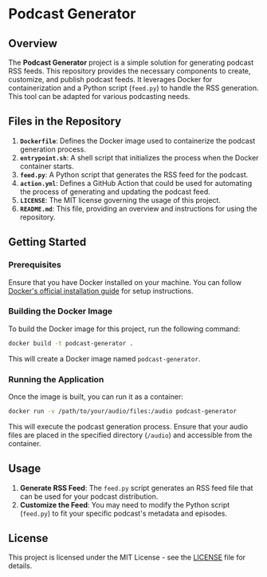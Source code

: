 
# Podcast Generator

## Overview

The **Podcast Generator** project is a simple solution for generating podcast RSS feeds. This repository provides the necessary components to create, customize, and publish podcast feeds. It leverages Docker for containerization and a Python script (`feed.py`) to handle the RSS generation. This tool can be adapted for various podcasting needs.

## Files in the Repository

1. **`Dockerfile`**: Defines the Docker image used to containerize the podcast generation process.
2. **`entrypoint.sh`**: A shell script that initializes the process when the Docker container starts.
3. **`feed.py`**: A Python script that generates the RSS feed for the podcast.
4. **`action.yml`**: Defines a GitHub Action that could be used for automating the process of generating and updating the podcast feed.
5. **`LICENSE`**: The MIT license governing the usage of this project.
6. **`README.md`**: This file, providing an overview and instructions for using the repository.

## Getting Started

### Prerequisites

Ensure that you have Docker installed on your machine. You can follow [Docker's official installation guide](https://docs.docker.com/get-docker/) for setup instructions.

### Building the Docker Image

To build the Docker image for this project, run the following command:

```bash
docker build -t podcast-generator .
```

This will create a Docker image named `podcast-generator`.

### Running the Application

Once the image is built, you can run it as a container:

```bash
docker run -v /path/to/your/audio/files:/audio podcast-generator
```

This will execute the podcast generation process. Ensure that your audio files are placed in the specified directory (`/audio`) and accessible from the container.

## Usage

1. **Generate RSS Feed**: The `feed.py` script generates an RSS feed file that can be used for your podcast distribution.
2. **Customize the Feed**: You may need to modify the Python script (`feed.py`) to fit your specific podcast's metadata and episodes.

## License

This project is licensed under the MIT License - see the [LICENSE](LICENSE) file for details.
